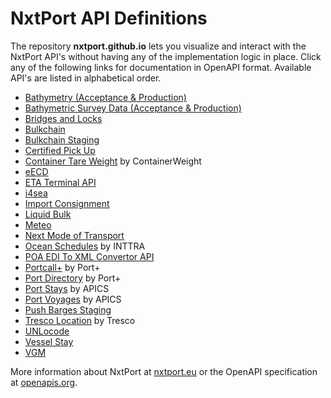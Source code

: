 # NxtPort API Definitions

The repository **nxtport.github.io** lets you visualize and interact with the NxtPort API's without having any of the implementation logic in place. Click any of the following links for documentation in OpenAPI format. Available API's are listed in alphabetical order.

* [Bathymetry (Acceptance & Production)](https://nxtport.github.io/?api=bathymetry)
* [Bathymetric Survey Data (Acceptance & Production)](https://nxtport.github.io/?api=bathymetric_survey_data)
* [Bridges and Locks](https://nxtport.github.io/?api=bridges_and_locks)
* [Bulkchain](https://nxtport.github.io/?api=bulkchain)
* [Bulkchain Staging](https://nxtport.github.io/?api=stg.bulkchain)
* [Certified Pick Up](https://nxtport.github.io/?api=certified_pick_up)
* [Container Tare Weight](https://nxtport.github.io/?api=ctw) by ContainerWeight
* [eECD](https://nxtport.github.io/?api=eecd)
* [ETA Terminal API](https://nxtport.github.io/?api=eta_terminal_api)
* [i4sea](https://nxtport.github.io/?api=i4sea)
* [Import Consignment](https://nxtport.github.io/?api=import_consignment_data)
* [Liquid Bulk](https://nxtport.github.io/?api=liquidbulk)
* [Meteo](https://nxtport.github.io/?api=meteo)
* [Next Mode of Transport](https://nxtport.github.io/?api=nmot)
* [Ocean Schedules](https://nxtport.github.io/?api=ocean_schedules) by INTTRA
* [POA EDI To XML Convertor API](https://nxtport.github.io/?api=poa_edi_to_xml_convertor)
* [Portcall+](https://nxtport.github.io/?api=port_call_plus) by Port+
* [Port Directory](https://nxtport.github.io/?api=port_directory) by Port+
* [Port Stays](https://nxtport.github.io/?api=port_stays) by APICS
* [Port Voyages](https://nxtport.github.io/?api=port_voyages) by APICS
* [Push Barges Staging](https://nxtport.github.io/?api=stg.push_barges)
* [Tresco Location](https://nxtport.github.io/?api=tresco_location) by Tresco
* [UNLocode](https://nxtport.github.io/?api=unlocode)
* [Vessel Stay](https://nxtport.github.io/?api=vessel_stay)
* [VGM](https://nxtport.github.io/?api=vgm)

More information about NxtPort at [nxtport.eu](https://www.nxtport.eu/en/apis) or the OpenAPI specification at [openapis.org](https://www.openapis.org/).
